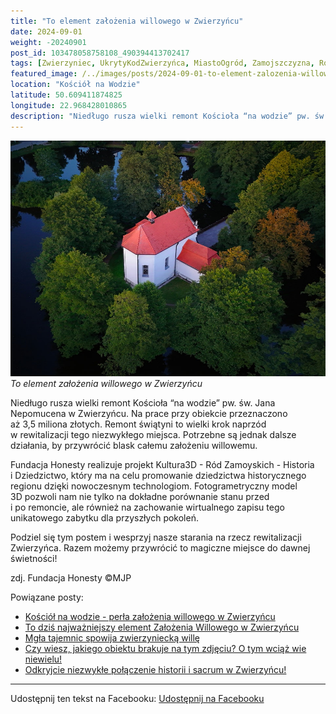 ```yaml
---
title: "To element założenia willowego w Zwierzyńcu"
date: 2024-09-01
weight: -20240901
post_id: 103478058758108_490394413702417
tags: [Zwierzyniec, UkrytyKodZwierzyńca, MiastoOgród, Zamojszczyzna, Roztocze, Lubelskie, villarestituta, turystyka, dziedzictwo, zabytki, krajobrazy, TajemnicePrzeszłości, PodróżeWczasie, MagiczneMiejsce]
featured_image: /../images/posts/2024-09-01-to-element-zalozenia-willowego-w-zwierzyncu.jpg
location: "Kościół na Wodzie"
latitude: 50.609411874825
longitude: 22.968428010865
description: "Niedługo rusza wielki remont Kościoła “na wodzie” pw. św. Jana Nepomucena w Zwierzyńcu. Na prace przy obiekcie przeznaczono aż 3,5 miliona złotych. Re..."
---
```


![To element założenia willowego w Zwierzyńcu](/images/posts/2024-09-01-to-element-zalozenia-willowego-w-zwierzyncu.jpg)
*To element założenia willowego w Zwierzyńcu*

Niedługo rusza wielki remont Kościoła “na wodzie” pw. św. Jana Nepomucena w Zwierzyńcu. Na prace przy obiekcie przeznaczono aż 3,5 miliona złotych. Remont świątyni to wielki krok naprzód w rewitalizacji tego niezwykłego miejsca. Potrzebne są jednak dalsze działania, by przywrócić blask całemu założeniu willowemu.

Fundacja Honesty realizuje projekt Kultura3D - Ród Zamoyskich - Historia i Dziedzictwo, który ma na celu promowanie dziedzictwa historycznego regionu dzięki nowoczesnym technologiom. Fotogrametryczny model 3D pozwoli nam nie tylko na dokładne porównanie stanu przed i po remoncie, ale również na zachowanie wirtualnego zapisu tego unikatowego zabytku dla przyszłych pokoleń.

Podziel się tym postem i wesprzyj nasze starania na rzecz rewitalizacji Zwierzyńca. Razem możemy przywrócić to magiczne miejsce do dawnej świetności!



zdj. Fundacja Honesty
©MJP

Powiązane posty:
- [Kościół na wodzie - perła założenia willowego w Zwierzyńcu](/posts/kosciol-na-wodzie-perla-zalozenia-willowego)
- [To dziś najważniejszy element Założenia Willowego w Zwierzyńcu](/posts/to-dzis-najwazniejszy-element-zalozenia-willowego)
- [Mgła tajemnic spowija zwierzyniecką willę](/posts/mgla-tajemnic-spowija-zwierzyniecka-wille)
- [Czy wiesz, jakiego obiektu brakuje na tym zdjęciu? O tym wciąż wie niewielu!](/posts/czy-wiesz-jakiego-obiektu-brakuje-na-tym-zdjeciu)
- [Odkryjcie niezwykłe połączenie historii i sacrum w Zwierzyńcu!](/posts/odkryjcie-niezwykle-polaczenie-historii-i-sacrum)


---

Udostępnij ten tekst na Facebooku:
[Udostępnij na Facebooku](https://www.facebook.com/sharer/sharer.php?u=https://stowarzyszeniewachniewskiej.pl/posts/to-element-zalozenia-willowego-w-zwierzyncu)

<script type="application/ld+json">
{
  "@context": "https://schema.org",
  "@type": "BlogPosting",
  "headline": "To element założenia willowego w Zwierzyńcu",
  "datePublished": "2024-09-01",
  "dateModified": "2024-09-01",
  "author": {
    "@type": "Person",
    "name": "Michał Jan Patyk"
  },
  "publisher": {
    "@type": "Organization",
    "name": "Stowarzyszenie im. Aleksandry Wachniewskiej",
    "logo": {
      "@type": "ImageObject",
      "url": "https://stowarzyszeniewachniewskiej.pl/images/logo/logo.svg"
    }
  },
  "mainEntityOfPage": {
    "@type": "WebPage",
    "@id": "https://stowarzyszeniewachniewskiej.pl/posts/to-element-zalozenia-willowego-w-zwierzyncu"
  },
  "image": {
    "@type": "ImageObject",
    "url": "https://stowarzyszeniewachniewskiej.pl//images/posts/2024-09-01-to-element-zalozenia-willowego-w-zwierzyncu.jpg"
  },
  "articleSection": "Dziedzictwo Kulturowe i Zabytki",
  "keywords": "[Zwierzyniec, UkrytyKodZwierzyńca, MiastoOgród, Zamojszczyzna, Roztocze, Lubelskie, villarestituta, turystyka, dziedzictwo, zabytki, krajobrazy, TajemnicePrzeszłości, PodróżeWczasie, MagiczneMiejsce]",
  "wordCount": 119,
  "articleBody": "Niedługo rusza wielki remont Kościoła “na wodzie” pw. św. Jana Nepomucena w Zwierzyńcu. Na prace przy obiekcie przeznaczono aż 3,5 miliona złotych. Remont świątyni to wielki krok naprzód w rewitalizacji tego niezwykłego miejsca. Potrzebne są jednak dalsze działania, by przywrócić blask całemu założeniu willowemu.\n\nFundacja Honesty realizuje projekt Kultura3D - Ród Zamoyskich - Historia i Dziedzictwo, który ma na celu promowanie dziedzictwa historycznego regionu dzięki nowoczesnym technologiom. Fotogrametryczny model 3D pozwoli nam nie tylko na dokładne porównanie stanu przed i po remoncie, ale również na zachowanie wirtualnego zapisu tego unikatowego zabytku dla przyszłych pokoleń.\n\nPodziel się tym postem i wesprzyj nasze starania na rzecz rewitalizacji Zwierzyńca. Razem możemy przywrócić to magiczne miejsce do dawnej świetności!\n\n\n\nzdj. Fundacja Honesty\n©MJP",
  "description": "Niedługo rusza wielki remont Kościoła “na wodzie” pw. św. Jana Nepomucena w Zwierzyńcu. Na prace przy obiekcie przeznaczono aż 3,5 miliona złotych. Re...",
  "copyrightHolder": {
    "@type": "Person",
    "name": "Michał Jan Patyk"
  }
}
</script>
<script type="application/ld+json">
{
  "@context": "https://schema.org",
  "@type": "BreadcrumbList",
  "itemListElement": [
    {
      "@type": "ListItem",
      "position": 1,
      "name": "Home",
      "item": "https://stowarzyszeniewachniewskiej.pl"
    },
    {
      "@type": "ListItem",
      "position": 2,
      "name": "posts",
      "item": "https://stowarzyszeniewachniewskiej.pl/posts"
    },
    {
      "@type": "ListItem",
      "position": 3,
      "name": "To element założenia willowego w Zwierzyńcu",
      "item": "https://stowarzyszeniewachniewskiej.pl/posts/to-element-zalozenia-willowego-w-zwierzyncu"
    }
  ]
}
</script>
